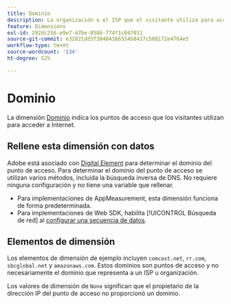 ```yaml
---
title: Dominio
description: La organización o el ISP que el visitante utiliza para acceder a Internet.
feature: Dimensions
exl-id: 292dc256-e9e7-47be-8586-774f1c047011
source-git-commit: e32821dd3f30404166554b8437c508172e4764e5
workflow-type: tm+mt
source-wordcount: '134'
ht-degree: 52%

---
```


# Dominio

La dimensión [Dominio](overview.md) indica los puntos de acceso que los visitantes utilizan para acceder a Internet.

## Rellene esta dimensión con datos

Adobe está asociado con [Digital Element](https://www.digitalelement.com/es/) para determinar el dominio del punto de acceso. Para determinar el dominio del punto de acceso se utilizan varios métodos, incluida la búsqueda inversa de DNS. No requiere ninguna configuración y no tiene una variable que rellenar.

* Para implementaciones de AppMeasurement, esta dimensión funciona de forma predeterminada.
* Para implementaciones de Web SDK, habilita [!UICONTROL Búsqueda de red] al [configurar una secuencia de datos](https://experienceleague.adobe.com/docs/experience-platform/datastreams/configure.html?lang=es).

## Elementos de dimensión

Los elementos de dimensión de ejemplo incluyen `comcast.net`, `rr.com`, `sbcglobal.net` y `amazonaws.com`. Estos dominios son puntos de acceso y no necesariamente el dominio que representa a un ISP u organización.

Los valores de dimensión de `None` significan que el propietario de la dirección IP del punto de acceso no proporcionó un dominio.
